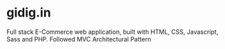 # gidig.in
Full stack E-Commerce web application, built with HTML, CSS, Javascript, Sass and PHP. Followed MVC Architectural Pattern
